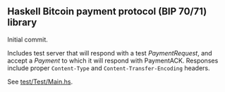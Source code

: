 ## Haskell Bitcoin payment protocol (BIP 70/71) library

Initial commit.

Includes test server that will respond with a test *PaymentRequest*,
and accept a *Payment* to which it will respond with PaymentACK.
Responses include proper `Content-Type` and `Content-Transfer-Encoding` headers.

See <a href=test/Test/Main.hs>test/Test/Main.hs</a>.
